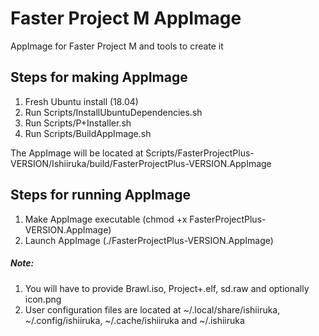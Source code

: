 # Faster Project M AppImage
AppImage for Faster Project M and tools to create it

## Steps for making AppImage
1) Fresh Ubuntu install (18.04)
3) Run Scripts/InstallUbuntuDependencies.sh
4) Run Scripts/P+Installer.sh
5) Run Scripts/BuildAppImage.sh

The AppImage will be located at Scripts/FasterProjectPlus-VERSION/Ishiiruka/build/FasterProjectPlus-VERSION.AppImage

## Steps for running AppImage
1) Make AppImage executable (chmod +x FasterProjectPlus-VERSION.AppImage)
2) Launch AppImage (./FasterProjectPlus-VERSION.AppImage)

##### Note:
1) You will have to provide Brawl.iso, Project+.elf, sd.raw and optionally icon.png
2) User configuration files are located at ~/.local/share/ishiiruka, ~/.config/ishiiruka, ~/.cache/ishiiruka and ~/.ishiiruka